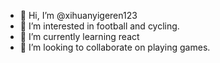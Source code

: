 - 👋 Hi, I’m @xihuanyigeren123
- 👀 I’m interested in football and cycling.
- 🌱 I’m currently learning react
- 💞️ I’m looking to collaborate on playing games.


<!---
xihuanyigeren123/xihuanyigeren123 is a ✨ special ✨ repository because its `README.md` (this file) appears on your GitHub profile.
You can click the Preview link to take a look at your changes.
--->
